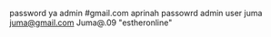 password ya admin #gmail.com
aprinah   passowrd admin
user juma juma@gmail.com Juma@.09
"estheronline" 